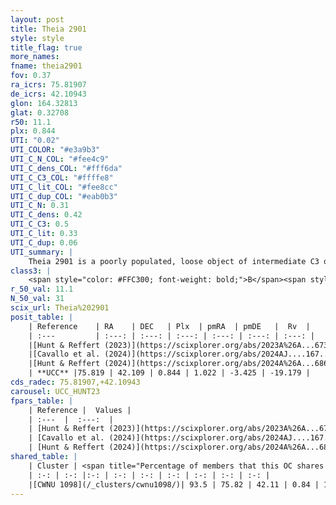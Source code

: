 ```yaml
---
layout: post
title: Theia 2901
style: style
title_flag: true
more_names: 
fname: theia2901
fov: 0.37
ra_icrs: 75.81907
de_icrs: 42.10943
glon: 164.32813
glat: 0.32708
r50: 11.1
plx: 0.844
UTI: "0.02"
UTI_COLOR: "#e3a9b3"
UTI_C_N_COL: "#fee4c9"
UTI_C_dens_COL: "#fff6da"
UTI_C_C3_COL: "#ffffe8"
UTI_C_lit_COL: "#fee8cc"
UTI_C_dup_COL: "#eab0b3"
UTI_C_N: 0.31
UTI_C_dens: 0.42
UTI_C_C3: 0.5
UTI_C_lit: 0.33
UTI_C_dup: 0.06
UTI_summary: |
    Theia 2901 is a poorly populated, loose object of intermediate C3 quality. It was recently reported in the literature.<br><br><span style="color: #99180f; font-weight: bold;">Warning: </span>This is very likely a duplicate object, which shares a large percentage of members with at least one previously reported entry.
class3: |
    <span style="color: #FFC300; font-weight: bold;">B</span><span style="color: #FFC300; font-weight: bold;">B</span>
r_50_val: 11.1
N_50_val: 31
scix_url: Theia%202901
posit_table: |
    | Reference    | RA    | DEC   | Plx  | pmRA  | pmDE   |  Rv  |
    | :---         | :---: | :---: | :---: | :---: | :---: | :---: |
    |[Hunt & Reffert (2023)](https://scixplorer.org/abs/2023A%26A...673A.114H) | 75.835 | 42.089 | 0.842 | 1.061 | -3.415 | -18.534 |
    |[Cavallo et al. (2024)](https://scixplorer.org/abs/2024AJ....167...12C) | 75.831 | 42.097 | 0.844 | -- | -- | -- |
    |[Hunt & Reffert (2024)](https://scixplorer.org/abs/2024A%26A...686A..42H) | 75.835 | 42.089 | 0.842 | 1.061 | -3.415 | -18.534 |
    | **UCC** |75.819 | 42.109 | 0.844 | 1.022 | -3.425 | -19.179 | 
cds_radec: 75.81907,+42.10943
carousel: UCC_HUNT23
fpars_table: |
    | Reference |  Values |
    | :---  |  :---:  |
    | [Hunt & Reffert (2023)](https://scixplorer.org/abs/2023A%26A...673A.114H) | `AV50=0.359, diffAV50=0.529, MOD50=10.221, logAge50=8.352` |
    | [Cavallo et al. (2024)](https://scixplorer.org/abs/2024AJ....167...12C) | `AV50=0.55, dMod50=10.33, logAge50=8.5, [Fe/H]50=0.2` |
    | [Hunt & Reffert (2024)](https://scixplorer.org/abs/2024A%26A...686A..42H) | `MassJ=139.958` |
shared_table: |
    | Cluster | <span title="Percentage of members that this OC shares with the ones listed">%</span>   | RA   | DEC   | Plx   | pmRA  | pmDE  | Rv | UTI |
    | :-: | :-: |:-: | :-: | :-: | :-: | :-: | :-: | :-: |
    |[CWNU 1098](/_clusters/cwnu1098/)| 93.5 | 75.82 | 42.11 | 0.84 | 1.02 | -3.42 | -17.96 |0.28 |
---
```

